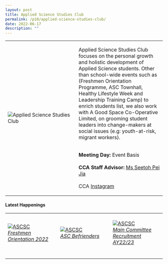 ```yaml
---
layout: post
title: Applied Science Studies Club
permalink: /p10/applied-science-studies-club/
date: 2022-06-17
description: ""
---
```

<div>
    <table>
        <tr>
            <td style="width:45%"><image src="/images/CCA_ascsc.jpg" style="display:block;margin-left:auto;margin-right:auto;" alt="Applied Science Studies Club"></image></td>
            <td>
                <p>
                    Applied Science Studies Club focuses on the personal growth and holistic development of Applied Science students. Other than school-wide events such as (Freshmen Orientation Programme, ASC Townhall, Healthy Lifestyle Week and Leadership Training Camp) to enrich students list, we also work with A Good Space Co-Operative Limited, on grooming student leaders into change-makers at social issues (e.g: youth-at-risk, migrant workers).<br>
                    <br>
                </p>
                <p>
                   <b>Meeting Day:</b> Event Basis<br>
                    <br>
                    <b>CCA Staff Advisor:</b> <a href="mailto:SEETOH_Pei_Jia@TP.EDU.SG">Ms Seetoh Pei Jia</a><br>
                    <br>
                    CCA <a href="https://www.instagram.com/ascstudiesclub">Instagram</a>
                </p>
            </td>
        </tr>
    </table>
</div>

#### Latest Happenings

<div>
    <table>
        <tr>
            <td style="width:33%"><br>
                <a href="https://www.instagram.com/p/CdIbQVBJTLr/">
                    <image src="/images/P10/ASSC_Freshmen Orientation 2022.png" style="display:block;margin-left:auto;margin-right:auto;" alt="ASCSC">
                    <h6 style="margin-top:0%">Freshmen Orientation 2022</h6>
                    </image>
                </a>
            </td>
            <td style="width:33%"><br>
                <a href="https://www.instagram.com/p/Cc2obh3JtNM/">
                    <image src="/images/P10/ASSC_ASC Befriender.png" style="display:block;margin-left:auto;margin-right:auto;" alt="ASCSC">
                    <h6 style="margin-top:0%">ASC Befrienders</h6>
                    </image>
                </a>
            </td>
            <td style="width:33%"><br>
                <a href="https://www.instagram.com/p/Cb_enxTvt8O/">
                    <image src="/images/P10/ASSC_Main Committee Recruitment AY22-23.png" style="display:block;margin-left:auto;margin-right:auto;" alt="ASCSC">
                    <h6 style="margin-top:0%">Main Committee Recruitment AY22/23</h6>    
                    </image>
                </a>
            </td>
        </tr>
    </table>
</div>